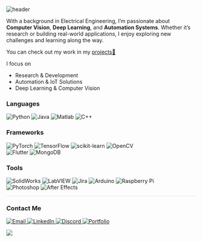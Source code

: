 ![header](https://capsule-render.vercel.app/api?type=blur&height=300&color=0:201996,100:0078ff&text=Deshan%20Thrimanna&desc=Electrical%20Engineering%20Undergraduate%20%7C%20Researcher&fontColor=ffffff&descAlignY=65&descAlign=50&fontSize=60&reversal=true)

With a background in Electrical Engineering, I’m passionate about **Computer Vision**, **Deep Learning**, and **Automation Systems**. Whether it’s research or building real-world applications, I enjoy exploring new challenges and learning along the way.

You can check out my work in my [projects📂](https://deshan0.github.io/projects/) </br>

I focus on
- Research & Development  
- Automation & IoT Solutions    
- Deep Learning & Computer Vision  

<section className="mb-16">
  <div className="mb-8">
    <h3 className="text-xl font-semibold text-gray-900 dark:text-white mb-4">
      Languages
    </h3>
    <div className="flex flex-wrap gap-3">
      <img
	src="https://img.shields.io/badge/python-3670A0?logo=python&logoColor=FFFF00&style=for-the-badge"
	alt="Python"
      />
      <img
	src="https://img.shields.io/badge/java-%23ED8B00.svg?style=for-the-badge&logo=openjdk&logoColor=white"
	alt="Java"
      />
      <img
	src="https://img.shields.io/badge/Matlab-%23FFB900.svg?logo=mathworks&logoColor=white&style=for-the-badge"
	alt="Matlab"
      />
      <img
	src="https://img.shields.io/badge/C%2B%2B-%2300599C.svg?logo=c%2B%2B&logoColor=white&style=for-the-badge"
	alt="C++"
      />
    </div>
  </div>
  <div className="mb-8">
    <h3 className="text-xl font-semibold text-gray-900 dark:text-white mb-4">
      Frameworks
    </h3>
    <div className="flex flex-wrap gap-3 mb-4">
      <img
	src="https://img.shields.io/badge/PyTorch-%23EE4C2C.svg?logo=pytorch&logoColor=white&style=for-the-badge"
	alt="PyTorch"
      />
      <img
	src="https://img.shields.io/badge/TensorFlow-%23FF6F00.svg?logo=tensorflow&logoColor=white&style=for-the-badge"
	alt="TensorFlow"
      />
      <img
	src="https://img.shields.io/badge/scikit--learn-F7931E?logo=scikit-learn&logoColor=FFFFFF&style=for-the-badge"
	alt="scikit-learn"
      />
      <img
	src="https://img.shields.io/badge/OpenCV-%23white.svg?logo=opencv&logoColor=white&style=for-the-badge"
	alt="OpenCV"
      />
<!--       <img
	src="https://img.shields.io/badge/LangChain-%23000000.svg?logo=langchain&logoColor=white&style=for-the-badge"
	alt="LangChain"
      /> -->
<!--       <img
	src="https://img.shields.io/badge/CrewAI-E53935?style=for-the-badge"
	alt="CrewAI"
      /> -->
    </div>
    <div className="flex flex-wrap gap-3">
      <img
	src="https://img.shields.io/badge/Flutter-%2302569B.svg?logo=Flutter&logoColor=white&style=for-the-badge"
	alt="Flutter"
      />
      <img
	src="https://img.shields.io/badge/MongoDB-%234ea94b.svg?logo=mongodb&logoColor=white&style=for-the-badge"
	alt="MongoDB"
      />
<!--       <img
	src="https://img.shields.io/badge/SQLite-%2307405e.svg?logo=sqlite&logoColor=white&style=for-the-badge"
	alt="SQLite"
      /> -->
<!--       <img
	src="https://img.shields.io/badge/FastAPI-009688?logo=fastapi&logoColor=white&style=for-the-badge"
	alt="FastAPI"
      /> -->
    </div>
  </div>
<!--   <div className="mb-8">
    <h3 className="text-xl font-semibold text-gray-900 dark:text-white mb-4">
      DevOps
    </h3>
    <div className="flex flex-wrap gap-3">
      <img
	src="https://img.shields.io/badge/Git-F05032?logo=git&logoColor=FFFFFF&style=for-the-badge"
	alt="Git"
      />
      <img
	src="https://img.shields.io/badge/GitHub-181717?logo=github&logoColor=FFFFFF&style=for-the-badge"
	alt="GitHub"
      />
      <img
	src="https://img.shields.io/badge/Postman-FF6C37?logo=postman&logoColor=white&style=for-the-badge"
	alt="Postman"
      />
      <img
	src="https://img.shields.io/badge/Azure-%230072C6.svg?logo=azure-devops&logoColor=white&style=for-the-badge"
	alt="Azure"
      />
      <img
	src="https://img.shields.io/badge/Conda-44A833?logo=anaconda&logoColor=white&style=for-the-badge"
	alt="Conda"
      />
    </div>
  </div> -->
  <div className="mb-8">
    <h3 className="text-xl font-semibold text-gray-900 dark:text-white mb-4">
      Tools
    </h3>
    <div className="flex flex-wrap gap-3 mb-4">
      <img
	src="https://img.shields.io/badge/SolidWorks-FF0000?logo=solidworks&logoColor=white&style=for-the-badge"
	alt="SolidWorks"
      />
      <img
	src="https://img.shields.io/badge/LabVIEW-FFDB00?logo=labview&logoColor=black&style=for-the-badge"
	alt="LabVIEW"
      />
      <img
	src="https://img.shields.io/badge/Jira-0052CC?logo=jira&logoColor=white&style=for-the-badge"
	alt="Jira"
      />
      <img
	src="https://img.shields.io/badge/Arduino-00979D?logo=Arduino&logoColor=white&style=for-the-badge"
	alt="Arduino"
      />
      <img
	src="https://img.shields.io/badge/Raspberry%20Pi-A22846?logo=raspberrypi&logoColor=white&style=for-the-badge"
	alt="Raspberry Pi"
      />
    </div>
    <div className="flex flex-wrap gap-3">
    </div>
    <img src="https://img.shields.io/badge/Photoshop-31A8FF?logo=adobe-photoshop&logoColor=white&style=for-the-badge" alt="Photoshop" />
    <img src="https://img.shields.io/badge/After%20Effects-9999FF?logo=adobe-after-effects&logoColor=white&style=for-the-badge" alt="After Effects" />
  </div>
</section>

<hr style="height:0.1px; border:none; background:rgba(0,0,0,0.1);" />

<div className="mb-8">
  <h3 className="text-xl font-semibold text-gray-900 dark:text-white mb-4">
    Contact Me
  </h3>
  <div className="flex flex-wrap gap-3">
    <a href="mailto:deshankddt@gmail.com" target="_blank" rel="noreferrer" className="no-underline">
      <img src="https://img.shields.io/badge/Email-D14836?logo=gmail&logoColor=white&style=for-the-badge" alt="Email" />
    </a>
    <a href="https://www.linkedin.com/in/deshan-thrimanna-6413b3297/" target="_blank" rel="noreferrer" className="no-underline">
      <img src="https://img.shields.io/badge/LinkedIn-0A66C2?logo=linkedin&logoColor=white&style=for-the-badge" alt="LinkedIn" />
    </a>
    <a href="https://discord.com/users/deshan5234" target="_blank" rel="noreferrer" className="no-underline">
      <img src="https://img.shields.io/badge/Discord-5865F2?logo=discord&logoColor=white&style=for-the-badge" alt="Discord" />
    </a>
    <a href="https://deshan0.github.io/projects/" target="_blank" rel="noreferrer" className="no-underline">
      <img src="https://img.shields.io/badge/Portfolio-0078ff?logo=google-chrome&logoColor=white&style=for-the-badge" alt="Portfolio" />
    </a>
  </div>
</div>



![](https://hit.yhype.me/github/profile?user_id=deshan0)
